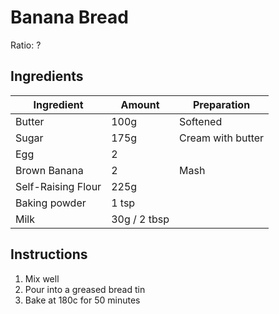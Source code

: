 # Banana Bread

Ratio: ?

## Ingredients

Ingredient | Amount | Preparation
--- |--- |---
Butter | 100g | Softened
Sugar | 175g | Cream with butter
Egg | 2 |
Brown Banana | 2 | Mash
Self-Raising Flour | 225g |
Baking powder | 1 tsp |
Milk | 30g / 2 tbsp |

## Instructions

1. Mix well
2. Pour into a greased bread tin
3. Bake at 180c for 50 minutes
